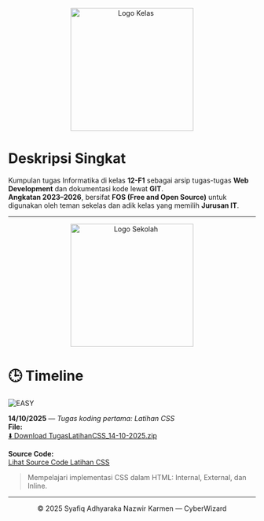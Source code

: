 <p align="center">
  <img src="./Logo_Kelas.png" alt="Logo Kelas" width="250">
</p>

# Deskripsi Singkat

Kumpulan tugas Informatika di kelas **12-F1** sebagai arsip tugas-tugas **Web Development** dan dokumentasi kode lewat **GIT**.  
**Angkatan 2023–2026**, bersifat **FOS (Free and Open Source)** untuk digunakan oleh teman sekelas dan adik kelas yang memilih **Jurusan IT**.

---

<p align="center">
  <img src="./Logo_Sekolah.png" alt="Logo Sekolah" width="250">
</p>

# 🕒 Timeline

![EASY](https://img.shields.io/badge/EASY-brightgreen)

**14/10/2025** — *Tugas koding pertama: Latihan CSS*  
**File:**  
[⬇️ Download TugasLatihanCSS_14-10-2025.zip](./TugasLatihanCSS_14-10-2025.zip)

**Source Code:**  
[Lihat Source Code Latihan CSS](./SourceCodeTugasLatihanCSS)

<blockquote>
Mempelajari implementasi CSS dalam HTML: Internal, External, dan Inline.
</blockquote>

---

<p align="center">© 2025 Syafiq Adhyaraka Nazwir Karmen — CyberWizard</p>
